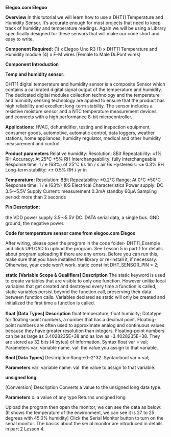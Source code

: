 **Elegoo.com Elegoo**

**Overview**
In this tutorial we will learn how to use a DHT11 Temperature and Humidity Sensor. It’s accurate enough for most projects that need to keep track of humidity and temperature readings. Again we will be using a Library specifically designed for these sensors that will make our code short and easy to write.

**Component Required:**
(1) x Elegoo Uno R3
(1) x DHT11 Temperature and Humidity module
(4) x F-M wires (Female to Male DuPont wires)

**Component Introduction**

**Temp and humidity sensor:**

DHT11 digital temperature and humidity sensor is a composite Sensor which contains a calibrated digital signal output of the temperature and humidity. The dedicated digital modules collection technology and the temperature and humidity sensing technology are applied to ensure that the product has high reliability and excellent long-term stability. The sensor includes a resistive moisture sensor and a NTC temperature measurement devices, and connects with a high performance 8-bit microcontroller.

**Applications:** HVAC, dehumidiﬁer, testing and inspection equipment, consumer goods, automotive, automatic control, data loggers, weather stations, home appliances, humidity regulator, medical and other humidity measurement and control.

**Product parameters**
Relative humidity:
Resolution: 8Bit
Repeatability: ±1% RH
Accuracy: At 25℃ ±5% RH Interchangeability: fully interchangeable Response time: 1 / e (63%) of 25℃ 6s
1m / s air 6s
Hysteresis: <± 0.3% RH
Long-term stability: <± 0.5% RH / yr in

**Temperature:**
Resolution: 8Bit
Repeatability: ±0.2℃
Range: At 0℃ ±50℃
Response time: 1 / e (63%) 10S
Electrical Characteristics
Power supply: DC 3.5～5.5V
Supply Current: measurement 0.3mA standby 60μA Sampling period: more than 2 seconds

**Pin Description:**

the VDD power supply 3.5～5.5V DC.
DATA serial data, a single bus.
GND ground, the negative power.

**Code for temperature sensor came from elegoo.com Elegoo**

After wiring, please open the program in the code folder- DHT11_Example and click UPLOAD to upload the program. See Lesson 5 in part 1 for details about program uploading if there are any errors. Before you can run this, make sure that you have installed the library or re-install it, if necessary.
Otherwise, your code won't work. static const int DHT_SENSOR_PIN = 2;

**static [Variable Scope & Qualiﬁers] Description**
The static keyword is used to create variables that are visible to only one function. However unlike local variables that get created and destroyed every time a function is called, static variables persist beyond the function call, preserving their data between function calls. Variables declared as static will only be created and initialized the ﬁrst time a function is called.

**ﬂoat [Data Types] Description**
ﬂoat temperature; ﬂoat humidity;
Datatype for ﬂoating-point numbers, a number that has a decimal point. Floating-point numbers are often used to approximate analog and continuous values because they have greater resolution than integers. Floating-point numbers can be as large as 3.4028235E+38 and as low as -3.4028235E+38. They are stored as 32 bits (4 bytes) of information.
Syntax
ﬂoat var = val;
Parameters
var: variable name.
val: the value you assign to that variable.

**Bool [Data Types]**
Description:Range:0~2^32.
Syntax:bool var = val;

**Parameters**
var: variable name.
val: the value to assign to that variable.

**unsigned long**

[Conversion] Description
Converts a value to the unsigned long data type.

**Parameters**
x: a value of any type
Returns
unsigned long

Upload the program then open the monitor, we can see the data as below:
(It shows the temperature of the environment, we can see it is 27 to 25 degrees with 45.0% humidity)
Click the Serial Monitor button to turn on the serial monitor. The basics about the serial
monitor are introduced in details in part 2 Lesson 4.